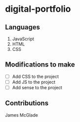 # digital-portfolio

## Languages

1. JavaScript
2. HTML
3. CSS

## Modifications to make

- [ ] Add CSS to the project
- [ ] Add JS to the project
- [ ] Add sense to the project

## Contributions

James McGlade
